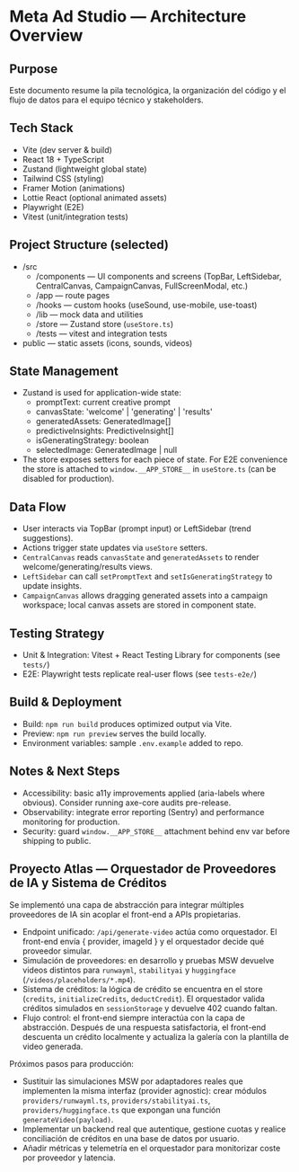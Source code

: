 # Meta Ad Studio — Architecture Overview

## Purpose
Este documento resume la pila tecnológica, la organización del código y el flujo de datos para el equipo técnico y stakeholders.

## Tech Stack
- Vite (dev server & build)
- React 18 + TypeScript
- Zustand (lightweight global state)
- Tailwind CSS (styling)
- Framer Motion (animations)
- Lottie React (optional animated assets)
- Playwright (E2E)
- Vitest (unit/integration tests)

## Project Structure (selected)
- /src
  - /components — UI components and screens (TopBar, LeftSidebar, CentralCanvas, CampaignCanvas, FullScreenModal, etc.)
  - /app — route pages
  - /hooks — custom hooks (useSound, use-mobile, use-toast)
  - /lib — mock data and utilities
  - /store — Zustand store (`useStore.ts`)
  - /tests — vitest and integration tests
- public — static assets (icons, sounds, videos)

## State Management
- Zustand is used for application-wide state:
  - promptText: current creative prompt
  - canvasState: 'welcome' | 'generating' | 'results'
  - generatedAssets: GeneratedImage[]
  - predictiveInsights: PredictiveInsight[]
  - isGeneratingStrategy: boolean
  - selectedImage: GeneratedImage | null
- The store exposes setters for each piece of state. For E2E convenience the store is attached to `window.__APP_STORE__` in `useStore.ts` (can be disabled for production).

## Data Flow
- User interacts via TopBar (prompt input) or LeftSidebar (trend suggestions).
- Actions trigger state updates via `useStore` setters.
- `CentralCanvas` reads `canvasState` and `generatedAssets` to render welcome/generating/results views.
- `LeftSidebar` can call `setPromptText` and `setIsGeneratingStrategy` to update insights.
- `CampaignCanvas` allows dragging generated assets into a campaign workspace; local canvas assets are stored in component state.

## Testing Strategy
- Unit & Integration: Vitest + React Testing Library for components (see `tests/`)
- E2E: Playwright tests replicate real-user flows (see `tests-e2e/`)

## Build & Deployment
- Build: `npm run build` produces optimized output via Vite.
- Preview: `npm run preview` serves the build locally.
- Environment variables: sample `.env.example` added to repo.

## Notes & Next Steps
- Accessibility: basic a11y improvements applied (aria-labels where obvious). Consider running axe-core audits pre-release.
- Observability: integrate error reporting (Sentry) and performance monitoring for production.
- Security: guard `window.__APP_STORE__` attachment behind env var before shipping to public.

## Proyecto Atlas — Orquestador de Proveedores de IA y Sistema de Créditos

Se implementó una capa de abstracción para integrar múltiples proveedores de IA sin acoplar el front-end a APIs propietarias.

- Endpoint unificado: `/api/generate-video` actúa como orquestador. El front-end envía { provider, imageId } y el orquestador decide qué proveedor simular.
- Simulación de proveedores: en desarrollo y pruebas MSW devuelve videos distintos para `runwayml`, `stabilityai` y `huggingface` (`/videos/placeholders/*.mp4`).
- Sistema de créditos: la lógica de crédito se encuentra en el store (`credits`, `initializeCredits`, `deductCredit`). El orquestador valida créditos simulados en `sessionStorage` y devuelve 402 cuando faltan.
- Flujo control: el front-end siempre interactúa con la capa de abstracción. Después de una respuesta satisfactoria, el front-end descuenta un crédito localmente y actualiza la galería con la plantilla de video generada.

Próximos pasos para producción:
- Sustituir las simulaciones MSW por adaptadores reales que implementen la misma interfaz (provider agnostic): crear módulos `providers/runwayml.ts`, `providers/stabilityai.ts`, `providers/huggingface.ts` que expongan una función `generateVideo(payload)`.
- Implementar un backend real que autentique, gestione cuotas y realice conciliación de créditos en una base de datos por usuario.
- Añadir métricas y telemetría en el orquestador para monitorizar coste por proveedor y latencia.

